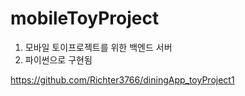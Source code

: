 # mobileToyProject
1. 모바일 토이프로젝트를 위한 백엔드 서버
2. 파이썬으로 구현됨
 
https://github.com/Richter3766/diningApp_toyProject1
